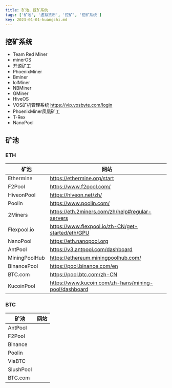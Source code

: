 ```yaml
---
title: 矿池、挖矿系统
tags: ['矿池', '虚拟货币', '挖矿', '挖矿系统']
key: 2023-01-01-kuangchi.md
---
```


## 挖矿系统

- Team Red Miner
- minerOS
- 开源矿工
- PhoenixMiner
- Bminer
- lolMiner
- NBMiner
- GMiner
- HiveOS
- VOS矿机管理系统 https://vip.vosbyte.com/login
- PhoenixMiner凤凰矿工
- T-Rex
- NanoPool

## 矿池

### ETH

| 矿池          | 网站                                                 |
| ------------- | ---------------------------------------------------- |
| Ethermine     | https://ethermine.org/start                          |
| F2Pool        | https://www.f2pool.com/                              |
| HiveonPool    | https://hiveon.net/zh/                               |
| Poolin        | https://www.poolin.com/                              |
| 2Miners       | https://eth.2miners.com/zh/help#regular-servers      |
| Flexpool.io   | https://www.flexpool.io/zh-CN/get-started/eth/GPU    |
| NanoPool      | https://eth.nanopool.org                             |
| AntPool       | https://v3.antpool.com/dashboard                     |
| MiningPoolHub | https://ethereum.miningpoolhub.com/                  |
| BinancePool   | https://pool.binance.com/en                          |
| BTC.com       | https://pool.btc.com/zh-CN                           |
| KucoinPool    | https://www.kucoin.com/zh-hans/mining-pool/dashboard |

### BTC

| 矿池      | 网站 |
| --------- | ---- |
| AntPool   |      |
| F2Pool    |      |
| Binance   |      |
| Poolin    |      |
| ViaBTC    |      |
| SlushPool |      |
| BTC.com   |      |


